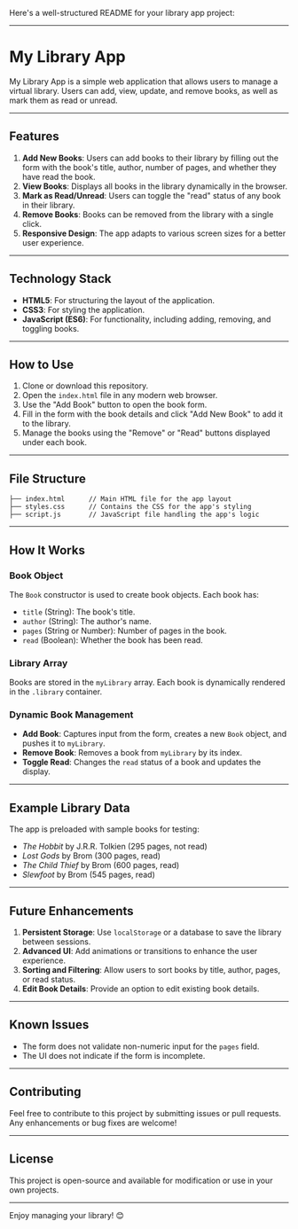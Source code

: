 Here's a well-structured README for your library app project:  

---

# My Library App

My Library App is a simple web application that allows users to manage a virtual library. Users can add, view, update, and remove books, as well as mark them as read or unread.

---

## Features

1. **Add New Books**: Users can add books to their library by filling out the form with the book's title, author, number of pages, and whether they have read the book.
2. **View Books**: Displays all books in the library dynamically in the browser.
3. **Mark as Read/Unread**: Users can toggle the "read" status of any book in their library.
4. **Remove Books**: Books can be removed from the library with a single click.
5. **Responsive Design**: The app adapts to various screen sizes for a better user experience.

---

## Technology Stack

- **HTML5**: For structuring the layout of the application.
- **CSS3**: For styling the application.
- **JavaScript (ES6)**: For functionality, including adding, removing, and toggling books.

---

## How to Use

1. Clone or download this repository.
2. Open the `index.html` file in any modern web browser.
3. Use the "Add Book" button to open the book form.
4. Fill in the form with the book details and click "Add New Book" to add it to the library.
5. Manage the books using the "Remove" or "Read" buttons displayed under each book.

---

## File Structure

```
├── index.html      // Main HTML file for the app layout
├── styles.css      // Contains the CSS for the app's styling
├── script.js       // JavaScript file handling the app's logic
```

---

## How It Works

### Book Object
The `Book` constructor is used to create book objects. Each book has:
- `title` (String): The book's title.
- `author` (String): The author's name.
- `pages` (String or Number): Number of pages in the book.
- `read` (Boolean): Whether the book has been read.

### Library Array
Books are stored in the `myLibrary` array. Each book is dynamically rendered in the `.library` container.

### Dynamic Book Management
- **Add Book**: Captures input from the form, creates a new `Book` object, and pushes it to `myLibrary`.
- **Remove Book**: Removes a book from `myLibrary` by its index.
- **Toggle Read**: Changes the `read` status of a book and updates the display.

---

## Example Library Data
The app is preloaded with sample books for testing:
- *The Hobbit* by J.R.R. Tolkien (295 pages, not read)
- *Lost Gods* by Brom (300 pages, read)
- *The Child Thief* by Brom (600 pages, read)
- *Slewfoot* by Brom (545 pages, read)

---

## Future Enhancements

1. **Persistent Storage**: Use `localStorage` or a database to save the library between sessions.
2. **Advanced UI**: Add animations or transitions to enhance the user experience.
3. **Sorting and Filtering**: Allow users to sort books by title, author, pages, or read status.
4. **Edit Book Details**: Provide an option to edit existing book details.

---

## Known Issues

- The form does not validate non-numeric input for the `pages` field.
- The UI does not indicate if the form is incomplete.

---

## Contributing

Feel free to contribute to this project by submitting issues or pull requests. Any enhancements or bug fixes are welcome!

---

## License

This project is open-source and available for modification or use in your own projects.

--- 

Enjoy managing your library! 😊
